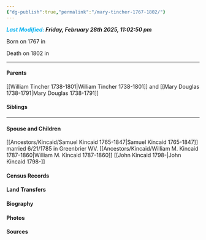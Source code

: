 ```yaml
---
{"dg-publish":true,"permalink":"/mary-tincher-1767-1802/"}
---
```


***<font color="#00b0f0">Last Modified:</font> Friday, February 28th 2025, 11:02:50 pm***

Born on  1767 in <!-- link to place -->

Death on 1802 in <!-- link to place -->
   
---
#### Parents

[[William Tincher 1738-1801\|William Tincher 1738-1801]] and [[Mary Douglas 1738-1791\|Mary Douglas 1738-1791]]
#### Siblings
<!-- Link to sibling -->

---
#### Spouse and Children
[[Ancestors/Kincaid/Samuel Kincaid 1765-1847\|Samuel Kincaid 1765-1847]] married 6/21/1785 in Greenbrier WV.
[[Ancestors/Kincaid/William M. Kincaid 1787-1860\|William M. Kincaid 1787-1860]]
[[John Kincaid 1798-\|John Kincaid 1798-]]

#### Census Records

#### Land Transfers

#### Biography

#### Photos

#### Sources

